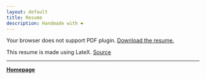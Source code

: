```yaml
---
layout: default
title: Resume
description: Handmade with ❤️
---
```


<object data="cv_rahul_bali.pdf" type="application/pdf" width="100%" height="800px">
  <p>
    Your browser does not support PDF plugin.
    <a href="cv_rahul_bali.pdf" download>Download the resume.</a>
  </p>
</object>

This resume is made using LateX. [Source](https://www.overleaf.com/read/hdvpwxrsvmgs)

***
[**Homepage**](./)
